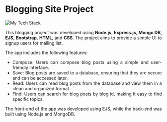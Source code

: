 
# Blogging Site Project
<img src="https://github-readme-tech-stack.vercel.app/api/cards?title=Technologies%20Used&align=center&lineCount=2&theme=github_dark&line1=node.js,node.js,4d600d;mongodb,mongodb,4d600d;EJS,EJS,4d600d;express,express,fde25a;&line2=html,html,7c42f9;css,css,8f207a;" alt="My Tech Stack" />

<div align="justify">

This blogging project was developed using **Node.js**, **Express.js**, **Mongo DB**, **EJS**, **Bootstrap**, **HTML**, and **CSS**. The project aims to provide a simple UI to signup users for mailing list.

The app includes the following features:

- Compose: Users can compose blog posts using a simple and user-friendly interface.
- Save: Blog posts are saved to a database, ensuring that they are secure and can be accessed later.
- Read: Users can read blog posts from the database and view them in a clean and organized format.
- Find: Users can search for blog posts by blog id, making it easy to find specific topics.

The front-end of the app was developed using EJS, while the back-end was built using Node.js and MongoDB.

</div>
